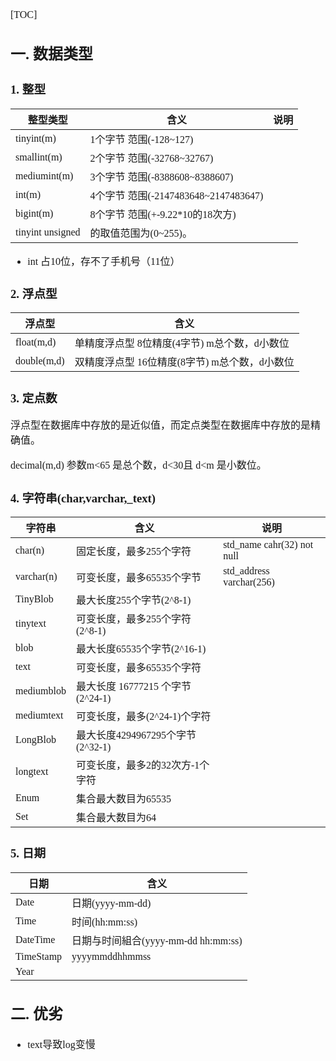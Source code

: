 <font face="Simsun" size=3>

[TOC]

## 一. 数据类型

### 1. 整型

整型类型 | 含义 | 说明
---|---|---
tinyint(m) | 1个字节  范围(-128~127) |
smallint(m) | 2个字节  范围(-32768~32767)
mediumint(m) | 3个字节  范围(-8388608~8388607)
int(m) | 4个字节  范围(-2147483648~2147483647)
bigint(m) | 8个字节  范围(+-9.22*10的18次方)
tinyint unsigned | 的取值范围为(0~255)。

- int 占10位，存不了手机号（11位）

### 2. 浮点型

浮点型 | 含义
---|---
float(m,d) | 单精度浮点型     8位精度(4字节)     m总个数，d小数位
double(m,d) | 双精度浮点型    16位精度(8字节)    m总个数，d小数位

### 3. 定点数

浮点型在数据库中存放的是近似值，而定点类型在数据库中存放的是精确值。

decimal(m,d) 参数m<65 是总个数，d<30且 d<m 是小数位。

### 4. 字符串(char,varchar,_text)

字符串 | 含义 | 说明
---|---|---
char(n) | 固定长度，最多255个字符 | std_name cahr(32) not null
varchar(n) | 可变长度，最多65535个字节 | std_address varchar(256)
TinyBlob | 最大长度255个字节(2^8-1)
tinytext | 可变长度，最多255个字符 (2^8-1)
blob | 最大长度65535个字节(2^16-1)
text | 可变长度，最多65535个字符
mediumblob | 最大长度 16777215 个字节(2^24-1)
mediumtext | 可变长度，最多(2^24-1)个字符
LongBlob | 最大长度4294967295个字节 (2^32-1)
longtext | 可变长度，最多2的32次方-1个字符
Enum | 集合最大数目为65535
Set | 集合最大数目为64

### 5. 日期

日期 | 含义
---|---
Date | 日期(yyyy-mm-dd)
Time | 时间(hh:mm:ss)
DateTime | 日期与时间組合(yyyy-mm-dd hh:mm:ss)
TimeStamp | yyyymmddhhmmss
Year |

## 二. 优劣

- text导致log变慢

</font>